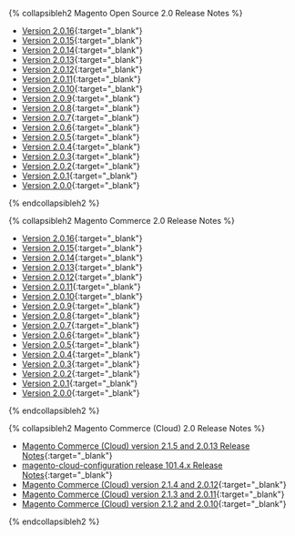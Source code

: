 <div markdown="1">

{% collapsibleh2 Magento Open Source 2.0 Release Notes %}

*	[Version 2.0.16]({{page.baseurl}}release-notes/ReleaseNotes2.0.16CE.html){:target="_blank"}
*	[Version 2.0.15]({{page.baseurl}}release-notes/ReleaseNotes2.0.15CE.html){:target="_blank"}
*	[Version 2.0.14]({{page.baseurl}}release-notes/ReleaseNotes2.0.14CE.html){:target="_blank"}
*	[Version 2.0.13]({{page.baseurl}}release-notes/ReleaseNotes2.0.13CE.html){:target="_blank"}
*	[Version 2.0.12]({{page.baseurl}}release-notes/ReleaseNotes2.0.12CE.html){:target="_blank"}
*	[Version 2.0.11]({{page.baseurl}}release-notes/ReleaseNotes2.0.11CE.html){:target="_blank"}
*	[Version 2.0.10]({{page.baseurl}}release-notes/ReleaseNotes2.0.10CE.html){:target="_blank"}
*	[Version 2.0.9]({{page.baseurl}}release-notes/ReleaseNotes2.0.9CE.html){:target="_blank"}
*	[Version 2.0.8]({{page.baseurl}}release-notes/ReleaseNotes2.0.8CE.html){:target="_blank"}
*	[Version 2.0.7]({{page.baseurl}}release-notes/ReleaseNotes2.0.7CE.html){:target="_blank"}
*	[Version 2.0.6]({{page.baseurl}}release-notes/ReleaseNotes2.0.6CE.html){:target="_blank"}
*	[Version 2.0.5]({{page.baseurl}}release-notes/ReleaseNotes2.0.5CE.html){:target="_blank"}
*	[Version 2.0.4]({{page.baseurl}}release-notes/ReleaseNotes2.0.4CE.html){:target="_blank"}
*	[Version 2.0.3]({{page.baseurl}}release-notes/ReleaseNotes2.0.3CE.html){:target="_blank"}
*	[Version 2.0.2](http://docs.magento.com/m2/ce/user_guide/magento/release-notes-ce-2.0.2.html){:target="_blank"}
*	[Version 2.0.1](http://docs.magento.com/m2/ce/user_guide/magento/release-notes-ce-2.0.1.html){:target="_blank"}
*	[Version 2.0.0](http://docs.magento.com/m2/ce/user_guide/magento/release-notes-ce-2.0.html){:target="_blank"}

{% endcollapsibleh2 %}

{% collapsibleh2 Magento Commerce 2.0 Release Notes %}

*	[Version 2.0.16]({{page.baseurl}}release-notes/ReleaseNotes2.0.16EE.html){:target="_blank"}
*	[Version 2.0.15]({{page.baseurl}}release-notes/ReleaseNotes2.0.15EE.html){:target="_blank"}
*	[Version 2.0.14]({{page.baseurl}}release-notes/ReleaseNotes2.0.14EE.html){:target="_blank"}
*	[Version 2.0.13]({{page.baseurl}}release-notes/ReleaseNotes2.0.13EE.html){:target="_blank"}
*	[Version 2.0.12]({{page.baseurl}}release-notes/ReleaseNotes2.0.12EE.html){:target="_blank"}
*	[Version 2.0.11]({{page.baseurl}}release-notes/ReleaseNotes2.0.11EE.html){:target="_blank"}
*	[Version 2.0.10]({{page.baseurl}}release-notes/ReleaseNotes2.0.10EE.html){:target="_blank"}
*	[Version 2.0.9]({{page.baseurl}}release-notes/ReleaseNotes2.0.9EE.html){:target="_blank"}
*	[Version 2.0.8]({{page.baseurl}}release-notes/ReleaseNotes2.0.8EE.html){:target="_blank"}
*	[Version 2.0.7]({{page.baseurl}}release-notes/ReleaseNotes2.0.7EE.html){:target="_blank"}
*	[Version 2.0.6]({{page.baseurl}}release-notes/ReleaseNotes2.0.6EE.html){:target="_blank"}
*	[Version 2.0.5]({{page.baseurl}}release-notes/ReleaseNotes2.0.5EE.html){:target="_blank"}
*	[Version 2.0.4]({{page.baseurl}}release-notes/ReleaseNotes2.0.4EE.html){:target="_blank"}
*	[Version 2.0.3]({{page.baseurl}}release-notes/ReleaseNotes2.0.3EE.html){:target="_blank"}
*	[Version 2.0.2](http://docs.magento.com/m2/ee/user_guide/magento/release-notes-ee-2.0.2.html){:target="_blank"}
*	[Version 2.0.1](http://docs.magento.com/m2/ee/user_guide/magento/release-notes-ee-2.0.1.html){:target="_blank"}
*	[Version 2.0.0](http://docs.magento.com/m2/ee/user_guide/magento/release-notes-ee-2.0.html){:target="_blank"}

{% endcollapsibleh2 %}

{% collapsibleh2 Magento Commerce (Cloud) 2.0 Release Notes %}

*	[Magento Commerce (Cloud) version 2.1.5 and 2.0.13 Release Notes]({{page.baseurl}}cloud/release-notes/CloudReleaseNotes2.1.5.html){:target="_blank"}
*	[magento-cloud-configuration release 101.4.x Release Notes]({{page.baseurl}}cloud/release-notes/CloudReleaseNotes101.4.html){:target="_blank"}
*	[Magento Commerce (Cloud) version 2.1.4 and 2.0.12]({{page.baseurl}}cloud/release-notes/CloudReleaseNotes2.1.4.html){:target="_blank"}
*	[Magento Commerce (Cloud) version 2.1.3 and 2.0.11]({{page.baseurl}}cloud/release-notes/CloudReleaseNotes2.1.3.html){:target="_blank"}
*	[Magento Commerce (Cloud) version 2.1.2 and 2.0.10]({{page.baseurl}}cloud/release-notes/CloudReleaseNotes2.1.2.html){:target="_blank"}

{% endcollapsibleh2 %}
